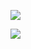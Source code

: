 ![](https://camo.githubusercontent.com/9aac24d0741348f5631be7ee60a7515f82f6d62b7d2064ce08058bb5fffcaca0/68747470733a2f2f692e696d6775722e636f6d2f707942646950382e706e67)

![](https://camo.githubusercontent.com/9aac24d0741348f5631be7ee60a7515f82f6d62b7d2064ce08058bb5fffcaca0/68747470733a2f2f692e696d6775722e636f6d2f707942646950382e706e67)